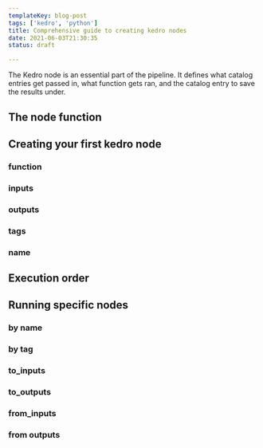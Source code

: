 ```yaml
---
templateKey: blog-post
tags: ['kedro', 'python']
title: Comprehensive guide to creating kedro nodes
date: 2021-06-03T21:30:35
status: draft

---
```


The Kedro node is an essential part of the pipeline.  It defines what catalog
entries get passed in, what function gets ran, and the catalog entry to save
the results under.

## The node function

## Creating your first kedro node

### function

### inputs

### outputs

### tags

### name

## Execution order

## Running specific nodes

### by name

### by tag

### to_inputs

### to_outputs

### from_inputs

### from outputs

